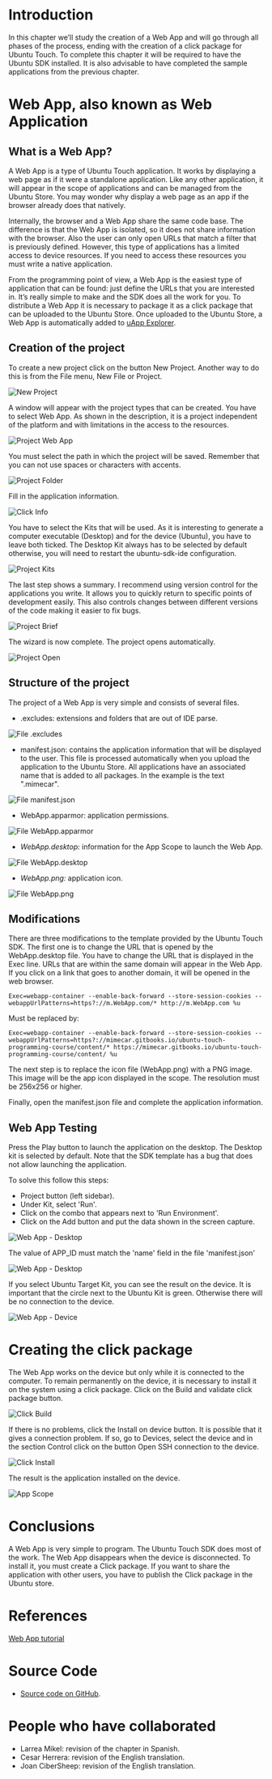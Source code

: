 # Introduction
In this chapter we’ll  study the creation of a Web App and will go through all phases of the process, ending with the creation of a click package for Ubuntu Touch. To complete this chapter it will  be required to have the Ubuntu SDK installed. It is also advisable to have completed the sample applications from the previous chapter.

# Web App, also known as Web Application

## What is a Web App?

A Web App is a type of Ubuntu Touch application. It works by displaying a web page as if it were a standalone application. Like any other application, it will appear in the scope of applications and can be managed from the Ubuntu Store. You may wonder why display a web page as an app if the browser already does that natively.

Internally, the browser and a Web App share the same code base. The difference is that the Web App is isolated, so it does not share information with the browser. Also the user can only open URLs that match a filter that is previously defined. However, this type of applications has a limited access to device resources. If you need to access these resources you must write a native application.

From the programming point of view, a Web App is the easiest type of application that can be found: just define the URLs that you are interested in. It’s really simple to make and the SDK does all the work for you. To distribute a Web App it is necessary to package it as a click package that can be uploaded to the Ubuntu Store. Once uploaded to the Ubuntu Store, a Web App is automatically added to [uApp Explorer](https://uappexplorer.com/apps?type=webapp).

## Creation of the project

To create a new project click on the button New Project. Another way to do this is from the File menu, New File or Project.

![New Project](chapter-03/01_new_project.png)

A window will appear with the project types that can be created. You have to select Web App. As shown in the description, it is a project independent of the platform and with limitations in the access to the resources.

![Project Web App](chapter-03/02_project_webapp.png)

You must select the path in which the project will be saved. Remember that you can not use spaces or characters with accents.

![Project Folder](chapter-03/03_project_folder.png)

Fill in the application information.

![Click Info](chapter-03/04_project_click.png)

You have to select the Kits that will be used. As it is interesting to generate a computer executable (Desktop) and for the device (Ubuntu), you have to leave both ticked. The Desktop Kit always has to be selected by default otherwise, you will need to restart the ubuntu-sdk-ide configuration.

![Project Kits](chapter-03/05_project_kit.png)

The last step shows a summary. I recommend using version control for the applications you write. It allows you to quickly return to specific points of development easily. This also controls changes between different versions of the code making it easier to fix bugs.

![Project Brief](chapter-03/06_project_brief.png)

The wizard is now complete. The project opens automatically.

![Project Open](chapter-03/07_project_open.png)

## Structure of the project

The project of a Web App is very simple and consists of several files.

* .excludes: extensions and folders that are out of IDE parse.

![File .excludes](chapter-03/08_project_excludes.png)

* manifest.json: contains the application information that will be displayed to the user. This file is processed automatically when you upload the application to the Ubuntu Store.  All applications have an associated name that is added to all packages. In the example is the text ".mimecar".


![File manifest.json](chapter-03/09_project_manifest.png)

* WebApp.apparmor: application permissions.

![File WebApp.apparmor](chapter-03/10_project_apparmor.png)

* _WebApp.desktop:_ information for the App Scope to launch the Web App.

![File WebApp.desktop](chapter-03/11_project_desktop.png)

* _WebApp.png:_ application icon.

![File WebApp.png](chapter-03/12_project_icon.png)

## Modifications

There are three modifications to the template provided by the Ubuntu Touch SDK. The first one is to change the URL that is opened by the WebApp.desktop file. You have to change the URL that is displayed in the Exec line. URLs that are within the same domain will appear in the Web App. If you click on a link that goes to another domain, it will be opened in the web browser.

`Exec=webapp-container --enable-back-forward --store-session-cookies --webappUrlPatterns=https?://m.WebApp.com/* http://m.WebApp.com %u`

Must be replaced by:

`Exec=webapp-container --enable-back-forward --store-session-cookies --webappUrlPatterns=https?://mimecar.gitbooks.io/ubuntu-touch-programming-course/content/* https://mimecar.gitbooks.io/ubuntu-touch-programming-course/content/ %u`

The next step is to replace the icon file (WebApp.png) with a PNG image. This image will be the app icon displayed in the scope. The resolution must be 256x256 or higher.

Finally, open the manifest.json file and complete the application information.

## Web App Testing

Press the Play button to launch the application on the desktop. The Desktop kit is selected by default. Note that the SDK template has a bug that does not allow launching the application.

To solve this follow this steps:
* Project button (left sidebar).
* Under Kit, select 'Run'.
* Click on the combo that appears next to 'Run Environment'.
* Click on the Add button and put the data shown in the screen capture.

![Web App - Desktop](chapter-03/13_app_id.png)

The value of APP_ID must match the 'name' field in the file 'manifest.json'

![Web App - Desktop](chapter-03/14_webapp_desktop.png)

If you select Ubuntu Target Kit, you can see the result on the device. It is important that the circle next to the Ubuntu Kit is green. Otherwise there will be no connection to the device.

![Web App - Device](chapter-03/15_weapp_device.png)

# Creating the click package

The Web App works on the device but only while it is connected to the computer. To remain permanently on the device, it is necessary to install it on the system using a click package. Click on the Build and validate click package button.

![Click Build](chapter-03/16_click_build.png)

If there is no problems, click the Install on device button. It is possible that it gives a connection problem. If so, go to Devices, select the device and in the section Control click on the button Open SSH connection to the device.

![Click Install](chapter-03/17_click_install.png)

The result is the application installed on the device.

![App Scope](chapter-03/18_web_app_scope.png)

# Conclusions

A Web App is very simple to program. The Ubuntu Touch SDK does most of the work. The Web App disappears when the device is disconnected. To install it, you must create a Click package. If you want to share the application with other users, you have to publish the Click package in the Ubuntu store.

# References
[Web App tutorial](https://developer.ubuntu.com/en/phone/web/tutorials/web-app-tutorial/)

# Source Code
* [Source code on GitHub](https://github.com/mimecar/ubuntu-touch-programming-course).


# People who have collaborated
* Larrea Mikel: revision of the chapter in Spanish.
* Cesar Herrera: revision of the English translation.
* Joan CiberSheep: revision of the English translation.
